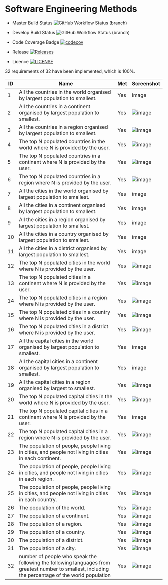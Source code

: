 # Software Engineering Methods
- Master Build Status ![GitHub Workflow Status (branch)](https://img.shields.io/github/workflow/status/Stefan-Humpelstetter/sem/Sem/master?style=flat-square)

- Develop Build Status ![GitHub Workflow Status (branch)](https://img.shields.io/github/workflow/status/Stefan-Humpelstetter/sem/Sem/develop?style=flat-square)

- Code Coverage Badge [![codecov](https://codecov.io/gh/Stefan-Humpelstetter/sem/branch/master/graph/badge.svg?token=C56VZEBHMV)](https://codecov.io/gh/Stefan-Humpelstetter/sem)

- Release [![Releases](https://img.shields.io/github/release/Stefan-Humpelstetter/sem/all.svg?style=flat-square)](https://github.com/Stefan-Humpelstetter/sem/releases) 

- Licence [![LICENSE](https://img.shields.io/github/license/Stefan-Humpelstetter/sem.svg?style=flat-square)](https://github.com/Stefan-Humpelstetter/sem/blob/master/LICENSE)

32 requirements of 32 have been implemented, which is 100%.

| ID  | Name                                                                                              | Met  | Screenshot |
|-----|---------------------------------------------------------------------------------------------------|------|------------|
| 1   | All the countries in the world organised by largest population to smallest.| Yes | image |
| 2   | All the countries in a continent organised by largest population to smallest.| Yes | ![image](https://user-images.githubusercontent.com/70952108/165298783-3240d38a-bcac-4996-a76f-6a02f3dc695c.png) |
| 3   | All the countries in a region organised by largest population to smallest.| Yes | ![image](https://user-images.githubusercontent.com/70952108/165298888-224f2ffe-7888-4fad-850a-59b944daba3e.png) |
| 4   | The top N populated countries in the world where N is provided by the user.| Yes | ![image](https://user-images.githubusercontent.com/70952108/165295875-1fdbd050-d5ab-440c-93ef-1b7a60f6826b.png) |
| 5   | The top N populated countries in a continent where N is provided by the user.| Yes | ![image](https://user-images.githubusercontent.com/70952108/165295950-4a74b550-6d7b-4da4-ab11-a05127638309.png) |
| 6   | The top N populated countries in a region where N is provided by the user.| Yes | ![image](https://user-images.githubusercontent.com/70952108/165297086-6816f2a1-8ff6-4f47-872f-e5ed2a0455ab.png) |
| 7   | All the cities in the world organised by largest population to smallest.| Yes | image |
| 8   | All the cities in a continent organised by largest population to smallest.| Yes | image |
| 9   | All the cities in a region organised by largest population to smallest.| Yes | image |
| 10  | All the cities in a country organised by largest population to smallest.| Yes | image |
| 11  | All the cities in a district organised by largest population to smallest.| Yes | image |
| 12  | The top N populated cities in the world where N is provided by the user.| Yes | ![image](https://user-images.githubusercontent.com/70952108/165297205-c404e246-4315-423d-9c2e-8a37bb1e2c34.png) |
| 13  | The top N populated cities in a continent where N is provided by the user.| Yes | ![image](https://user-images.githubusercontent.com/70952108/165297297-2962e928-7764-4f7f-b2c4-8e4c0cf413c9.png) |
| 14  | The top N populated cities in a region where N is provided by the user.| Yes | ![image](https://user-images.githubusercontent.com/70952108/165297439-11844aa3-5923-49c5-a05d-2e74971cbeeb.png) |
| 15  | The top N populated cities in a country where N is provided by the user.| Yes | ![image](https://user-images.githubusercontent.com/70952108/165297504-e071fb0f-00c0-45f6-87e4-88e20515b8c4.png) |
| 16  | The top N populated cities in a district where N is provided by the user.| Yes | ![image](https://user-images.githubusercontent.com/70952108/165297580-49b22da6-0522-4c8c-87ca-8c858e8eb41b.png) |
| 17  | All the capital cities in the world organised by largest population to smallest.| Yes | image |
| 18  | All the capital cities in a continent organised by largest population to smallest.| Yes | image |
| 19  | All the capital cities in a region organised by largest to smallest.| Yes | ![image](https://user-images.githubusercontent.com/70952108/165298424-6618e7d1-f94b-48f1-a59d-3a881714247c.png) |
| 20  | The top N populated capital cities in the world where N is provided by the user.| Yes | ![image](https://user-images.githubusercontent.com/70952108/165297749-349ef543-3969-499d-b3f8-bc7422a10f4d.png) |
| 21  | The top N populated capital cities in a continent where N is provided by the user.| Yes | image |
| 22  | The top N populated capital cities in a region where N is provided by the user.| Yes | ![image](https://user-images.githubusercontent.com/70952108/165298049-63f73fae-3690-48b6-b896-ce59152284f9.png) |
| 23  | The population of people, people living in cities, and people not living in cities in each continent. | Yes | ![image](https://user-images.githubusercontent.com/70952108/165295521-6bc62890-14a2-4986-9d2e-5e3a33426399.png) |
| 24  | The population of people, people living in cities, and people not living in cities in each region.| Yes | ![image](https://user-images.githubusercontent.com/70952108/165295606-617f257a-bc0e-40d1-a4d9-4176438e52d3.png) |
| 25  | The population of people, people living in cities, and people not living in cities in each country.| Yes | ![image](https://user-images.githubusercontent.com/70952108/165295655-7eca635e-f06b-4180-ae07-f48aefa55828.png) |
| 26  | The population of the world.| Yes | ![image](https://user-images.githubusercontent.com/70952108/165295317-2516a2bb-601a-44e4-af15-45f61a88c4b7.png) |
| 27  | The population of a continent.| Yes | ![image](https://user-images.githubusercontent.com/70952108/165295134-6ad66d07-ad81-43d1-b780-8c7333cb221e.png) |
| 28  | The population of a region.| Yes | ![image](https://user-images.githubusercontent.com/70952108/165295337-f56db3a0-93d9-4e2b-b1db-a4bb15abe064.png) |
| 29  | The population of a country.| Yes | ![image](https://user-images.githubusercontent.com/70952108/165295250-1e41b03a-be5a-47d9-8bb4-9216b4fe90eb.png) |
| 30  | The population of a district.| Yes | ![image](https://user-images.githubusercontent.com/70952108/165295292-cba2e6d7-2c66-476e-b46c-1fd3e88185ce.png) |
| 31  | The population of a city.| Yes | ![image](https://user-images.githubusercontent.com/70952108/165295358-f3521291-51af-46c3-a56f-7a8b40e48d20.png) |
| 32  | number of people who speak the following the following languages from greatest number to smallest, including the percentage of the world population| Yes | ![image](https://user-images.githubusercontent.com/70952108/165294886-f1cd2281-f952-43f9-a9dc-af0a64039368.png) |







